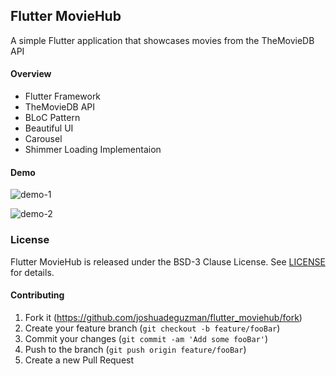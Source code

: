 <!--
 Copyright 2019 Joshua de Guzman (https://jmdg.io). All rights reserved.
 Use of this source code is governed by a BSD-style
 license that can be found in the LICENSE file.
-->

## Flutter MovieHub

 A simple Flutter application that showcases movies from the TheMovieDB API

#### Overview

- Flutter Framework
- TheMovieDB API
- BLoC Pattern
- Beautiful UI
- Carousel
- Shimmer Loading Implementaion

#### Demo

![demo-1](https://github.com/joshuadeguzman/flutter_moviehub/blob/master/.github/demo_1.gif)

![demo-2](https://github.com/joshuadeguzman/flutter_moviehub/blob/master/.github/demo_2.png)

### License

Flutter MovieHub is released under the BSD-3 Clause License. See [LICENSE](https://github.com/joshuadeguzman/flutter_moviehub/blob/master/LICENSE) for details.

#### Contributing

1. Fork it (<https://github.com/joshuadeguzman/flutter_moviehub/fork>)
2. Create your feature branch (`git checkout -b feature/fooBar`)
3. Commit your changes (`git commit -am 'Add some fooBar'`)
4. Push to the branch (`git push origin feature/fooBar`)
5. Create a new Pull Request